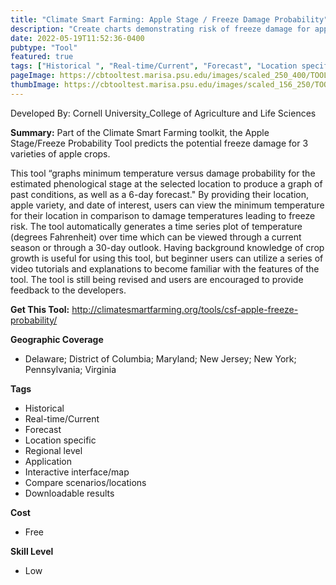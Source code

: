 ```yaml
---
title: "Climate Smart Farming: Apple Stage / Freeze Damage Probability"
description: "Create charts demonstrating risk of freeze damage for apple variety growth "
date: 2022-05-19T11:52:36-0400
pubtype: "Tool"
featured: true
tags: ["Historical ", "Real-time/Current", "Forecast", "Location specific", "Regional level", "Application", "Interactive interface/map", "Compare scenarios/locations", "Downloadable results"]
pageImage: https://cbtooltest.marisa.psu.edu/images/scaled_250_400/TOOLID_39.5_ScreenCapture-1.png
thumbImage: https://cbtooltest.marisa.psu.edu/images/scaled_156_250/TOOLID_39.5_ScreenCapture-1.png
---
```

Developed By: Cornell University_College of Agriculture and Life Sciences

**Summary:** Part of the Climate Smart Farming toolkit, the Apple Stage/Freeze Probability Tool predicts the potential freeze damage for 3 varieties of apple crops. 

This tool “graphs minimum temperature versus damage probability for the estimated phenological stage at the selected location to produce a graph of past conditions, as well as a 6-day forecast." By providing their location, apple variety, and date of interest, users can view the minimum temperature for their location in comparison to damage temperatures leading to freeze risk. The tool automatically generates a time series plot of temperature (degrees Fahrenheit) over time which can be viewed through a current season or through a 30-day outlook. Having background knowledge of crop growth is useful for using this tool, but beginner users can utilize a series of video tutorials and explanations to become familiar with the features of the tool. The tool is still being revised and users are encouraged to provide feedback to the developers. 

__**Get This Tool:**__ http://climatesmartfarming.org/tools/csf-apple-freeze-probability/

__**Geographic Coverage**__
- Delaware; District of Columbia; Maryland; New Jersey; New York; Pennsylvania; Virginia

__**Tags**__
-  Historical 
-  Real-time/Current
-  Forecast
-  Location specific
-  Regional level
-  Application
-  Interactive interface/map
-  Compare scenarios/locations
-  Downloadable results

__**Cost**__
- Free

__**Skill Level**__
- Low
